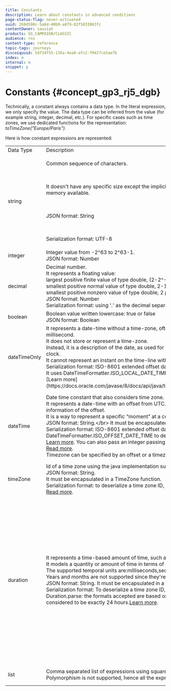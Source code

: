 ```yaml
---
title: Constants
description: Learn about constants in advanced conditions
page-status-flag: never-activated
uuid: 269d590c-5a6d-40b9-a879-02f5033863fc
contentOwner: sauviat
products: SG_CAMPAIGN/CLASSIC
audience: rns
content-type: reference
topic-tags: journeys
discoiquuid: 5df34f55-135a-4ea8-afc2-f9427ce5ae7b
index: n
internal: n
snippet: y
---
```


# Constants {#concept_gp3_rj5_dgb}

Technically, a constant always contains a data type. In the literal expression, we only specify the value. The data type can be inferred from the value (for example string, integer, decimal, etc.). For specific cases such as time zones, we use dedicated functions for the representation: _toTimeZone("Europe/Paris")_.

Here is how constant expressions are represented:

<table>
    <tr>
        <td>Data Type</td>
        <td>Description</td>
        <td>Literal Representation</td>
        <td>Example</td>
    </tr>
    <tr>
        <td>string</td>
        <td><p>Common sequence of characters.</p><br/><p>It doesn't have any specific size except the implicit one that comes from the environment such as the amount of memory available.</p><br/><p>JSON format: String</p><br/><p>Serialization format: UTF-8</p></td>
        <td>"&lt;value&gt;"<br/>'&lt;value&gt;'</td>
        <td>"hello world"<br/> 'hello world'</td>
    </tr>
    <tr>
        <td>integer</td>
        <td>Integer value from -2^63 to 2^63-1.<br/>JSON format: Number</td>
        <td>&lt;integer value&gt;</td>
        <td>42</td>
    </tr>
    <tr>
        <td>decimal</td>
        <td>Decimal number.<br/> It represents a floating value:<br/>largest positive finite value of type double, (2-2^-52)x2^1023<br/>smallest positive normal value of type double, 2-1022<br/>smallest positive nonzero value of type double, 2 p-1074<br/>JSON format: Number<br/>Serialization format: using '.' as the decimal separator.</td>
        <td>&lt;integer value&gt;.&lt;integer value&gt;</td>
        <td>3.14</td>
    </tr>
    <tr>
        <td>boolean</td>
        <td>Boolean value written lowercase: true or false<br/>JSON format: Boolean</td>
        <td>true <br/>false</td>
        <td>true</td>
    </tr>
    <tr>
        <td>dateTimeOnly</td>
        <td>It represents a date-time without a time-zone, often viewed as year-month-day-hour-minute-second-millisecond.<br/>It does not store or represent a time-zone. <br/>Instead, it is a description of the date, as used for birthdays, combined with the local time as seen on a wall clock. <br/>It cannot represent an instant on the time-line without additional information such as an offset or time-zone.<br/>Serialization format: ISO-8601 extended offset date-time format.<br/> It uses DateTimeFormatter.ISO_LOCAL_DATE_TIME to deserialize and serialize the value.<br/> [Learn more](https://docs.oracle.com/javase/8/docs/api/java/time/format/DateTimeFormatter.html#ISO_LOCAL_DATE_TIME)).</td>
        <td>toDateTimeOnly("&lt;dateTimeOnly in ISO-8601 format&gt;")<br/>toDateTimeOnly(&lt;year&gt;, &lt;month&gt;, &lt;day&gt;, &lt;hour&gt;, &lt;minute&gt;, &lt;second&gt;)</td>
        <td>toDateTimeOnly("1977-04-22T06:00:00")<br/>toDateTimeOnly(1977, 4, 22, 6, 0, 0")<br/>Examples of serialized dateTimeOnly:<br/>2011-12-03T15:15:30<br/>2011-12-03T15:15:30.123</td>
    </tr>
    <tr>
        <td>dateTime</td>
        <td>Date time constant that also considers time zone.<br/>It represents a date-time with an offset from UTC. It can be viewed as an instant in time with the additional information of the offset. <br/>It is a way to represent a specific “moment” at a certain place of the world.<br/>JSON format: String.&lt;/br&gt; It must be encapsulated in a toDateTime function.<br/>Serialization format: ISO-8601 extended offset date-time format. It uses DateTimeFormatter.ISO_OFFSET_DATE_TIME to deserialize and serialize the value. <br/><a href="https://docs.oracle.com/javase/8/docs/api/java/time/format/DateTimeFormatter.html#ISO_OFFSET_DATE_TIME">Learn more</a>. You can also pass an integer passing an epoch value. <br/><a href="https://www.epochconverter.com/">Read more</a>.<br/>Timezone can be specified by an offset or a timezone code (example: Europe/Paris, Z - meaning UTC).</td>
        <td>toDateTime("&lt;dateTime in ISO-8601 format&gt;")<br/>toDateTime(&lt;integer value of an epoch in milliseconds&gt;)</td>
        <td>toDateTime("1977-04-22T06:00:00Z")<br/>toDateTime("2011-12-03T15:15:30Z")<br/>toDateTime("2011-12-03T15:15:30.123Z")<br/>toDateTime("2011-12-03T15:15:30.123+02:00")<br/>toDateTime("2011-12-03T15:15:30.123-00:20")<br/> toDateTime(1560762190189)</td>
    </tr>
    <tr>
        <td>timeZone</td>
        <td>Id of a time zone using the java implementation such as "Europe/Paris".<br/>JSON format: String.<br/> It must be encapsulated in a TimeZone function.<br/>Serialization format: to deserialize a time zone ID, it uses the java function java.time.ZoneId.of. <br/><a href="https://docs.oracle.com/javase/8/docs/api/java/time/ZoneId.html#of-java.lang.String-">Read more</a>.</td>
        <td>toTimeZone("&lt;time zone id&gt;")</td>
        <td>toTimeZone("Europe/Paris")</td>
    </tr>
    <tr>
        <td>duration</td>
        <td>It represents a time-based amount of time, such as '34.5 seconds'.<br/> It models a quantity or amount of time in terms of milliseconds.<br/>The supported temporal units are:milliseconds,seconds,minutes, hours, days with one day equals to 24 hours.<br/> Years and months are not supported since they're not a fixed amount of time.<br/> JSON format: String. It must be encapsulated in a toDuration function.<br/>Serialization format: To deserialize a time zone ID, it uses the java function java.time.<br/>Duration.parse: the formats accepted are based on the ISO-8601 duration format PnDTnHnMn.nS with days considered to be exactly 24 hours.<a href="https://docs.oracle.com/javase/8/docs/api/java/time/Duration.html#parse-java.lang.CharSequence-">Learn more</a>.</td>
        <td>toDuration("&lt;duration in ISO-8601 format&gt;")<br/>toDuration(&lt;duration in milliseconds&gt;)</td>
        <td>toDuration("PT5S") // 5 seconds<br/>toDuration(500) // 500mstoDuration("PT20.345S")<br/> -- parses as "20.345 seconds"<br/>toDuration("PT15M")<br/> -- parses as "15 minutes" <br/>(where a minute is 60 seconds)<br/>toDuration("PT10H")<br/>-- parses as "10 hours" <br/>(where an hour is 3600 seconds)<br/>toDuration("P2D")<br/>-- parses as "2 days"<br/> (where a day is 24 hours or 86400 seconds)<br/>toDuration("P2DT3H4M")<br/>-- parses as "2 days, 3 hours and 4 minutes"<br/>toDuration("P-6H3M")<br/>-- parses as "-6 hours and +3 minutes"<br/>toDuration("-P6H3M")<br/>-- parses as "-6 hours and -3 minutes"<br/>toDuration("-P-6H+3M")<br/>-- parses as "+6 hours and -3 minutes"</td>
    </tr>
    <tr>
        <td>list</td>
        <td>Comma separated list of expressions using square brackets as delimiters. <br/>Polymorphism is not supported, hence all the expressions contained in the list should have the same type.</td>
        <td>[&lt;expression&gt;, &lt;expression&gt;, ... ]</td>
        <td>["value1","value2"]<br/>[3,5]<br/>[toDuration(500),toDuration(800)]</td>
    </tr>
</table>